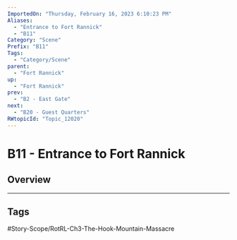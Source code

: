 ```yaml
---
ImportedOn: "Thursday, February 16, 2023 6:10:23 PM"
Aliases:
  - "Entrance to Fort Rannick"
  - "B11"
Category: "Scene"
Prefix: "B11"
Tags:
  - "Category/Scene"
parent:
  - "Fort Rannick"
up:
  - "Fort Rannick"
prev:
  - "B2 - East Gate"
next:
  - "B20 - Guest Quarters"
RWtopicId: "Topic_12020"
---
```

# B11 - Entrance to Fort Rannick
## Overview

---
## Tags
#Story-Scope/RotRL-Ch3-The-Hook-Mountain-Massacre

